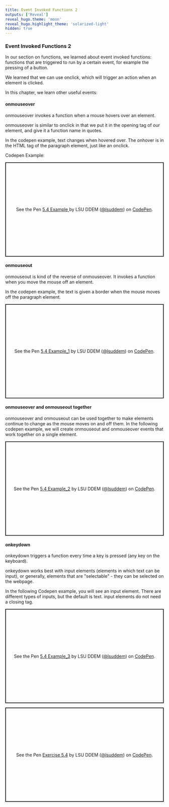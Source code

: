 ```yaml
---
title: Event Invoked Functions 2
outputs: ['Reveal']
reveal_hugo.theme: 'moon'
reveal_hugo.highlight_theme: 'solarized-light'
hidden: true
---
```


### Event Invoked Functions 2

In our section on functions, we learned about event invoked functions: functions that are triggered to run by a certain event, for example the pressing of a button. 

We learned that we can use onclick, which will trigger an action when an element is clicked. 

In this chapter, we learn other useful events: 

#### onmouseover

onmouseover invokes a function when a mouse hovers over an element. 

onmouseover is similar to onclick in that we put it in the opening tag of our element, and give it a function name in quotes. 

In the codepen example, text changes when hovered over. The onhover is in the HTML tag of the paragraph element, just like an onclick. 

Codepen Example:

<p class="codepen" data-height="300" data-default-tab="result" data-slug-hash="YPKNmqQ" data-pen-title="5.4 Example " data-user="lsuddem" style="height: 300px; box-sizing: border-box; display: flex; align-items: center; justify-content: center; border: 2px solid; margin: 1em 0; padding: 1em;">
  <span>See the Pen <a href="https://codepen.io/lsuddem/pen/YPKNmqQ">
  5.4 Example </a> by LSU DDEM (<a href="https://codepen.io/lsuddem">@lsuddem</a>)
  on <a href="https://codepen.io">CodePen</a>.</span>
</p>
<script async src="https://cpwebassets.codepen.io/assets/embed/ei.js"></script>

#### onmouseout

onmouseout is kind of the reverse of onmouseover. It invokes a function when you move the mouse off an element. 

In the codepen example, the text is given a border when the mouse moves off the paragraph element.  

<p class="codepen" data-height="300" data-default-tab="result" data-slug-hash="ByBpXzV" data-pen-title="5.4 Example_1" data-user="lsuddem" style="height: 300px; box-sizing: border-box; display: flex; align-items: center; justify-content: center; border: 2px solid; margin: 1em 0; padding: 1em;">
  <span>See the Pen <a href="https://codepen.io/lsuddem/pen/ByBpXzV">
  5.4 Example_1</a> by LSU DDEM (<a href="https://codepen.io/lsuddem">@lsuddem</a>)
  on <a href="https://codepen.io">CodePen</a>.</span>
</p>
<script async src="https://cpwebassets.codepen.io/assets/embed/ei.js"></script>

#### onmouseover and onmouseout together

onmouseover and onmouseout can be used together to make elements continue to change as the mouse moves on and off them. 
In the following codepen example, we will create onmouseout and onmouseover events that work together on a single element. 

<p class="codepen" data-height="300" data-default-tab="result" data-slug-hash="bNbgXwx" data-pen-title="5.4 Example_2" data-user="lsuddem" style="height: 300px; box-sizing: border-box; display: flex; align-items: center; justify-content: center; border: 2px solid; margin: 1em 0; padding: 1em;">
  <span>See the Pen <a href="https://codepen.io/lsuddem/pen/bNbgXwx">
  5.4 Example_2</a> by LSU DDEM (<a href="https://codepen.io/lsuddem">@lsuddem</a>)
  on <a href="https://codepen.io">CodePen</a>.</span>
</p>
<script async src="https://cpwebassets.codepen.io/assets/embed/ei.js"></script>

#### onkeydown

onkeydown triggers a function every time a key is pressed (any key on the keyboard).

onkeydown works best with input elements (elements in which text can be input), or generally, elements that are "selectable" - they can be selected on the webpage. 

In the following Codepen example, you will see an input element. There are different types of inputs, but the default is text. input elements do not need a closing tag. 

<p class="codepen" data-height="300" data-default-tab="result" data-slug-hash="jENygVJ" data-pen-title="5.4 Example_3" data-user="lsuddem" style="height: 300px; box-sizing: border-box; display: flex; align-items: center; justify-content: center; border: 2px solid; margin: 1em 0; padding: 1em;">
  <span>See the Pen <a href="https://codepen.io/lsuddem/pen/jENygVJ">
  5.4 Example_3</a> by LSU DDEM (<a href="https://codepen.io/lsuddem">@lsuddem</a>)
  on <a href="https://codepen.io">CodePen</a>.</span>
</p>
<script async src="https://cpwebassets.codepen.io/assets/embed/ei.js"></script>

<p class="codepen" data-height="300" data-default-tab="result" data-slug-hash="KwPaOaY" data-pen-title="Exercise 5.4" data-user="lsuddem" style="height: 300px; box-sizing: border-box; display: flex; align-items: center; justify-content: center; border: 2px solid; margin: 1em 0; padding: 1em;">
  <span>See the Pen <a href="https://codepen.io/lsuddem/pen/KwPaOaY">
  Exercise 5.4</a> by LSU DDEM (<a href="https://codepen.io/lsuddem">@lsuddem</a>)
  on <a href="https://codepen.io">CodePen</a>.</span>
</p>
<script async src="https://cpwebassets.codepen.io/assets/embed/ei.js"></script>

